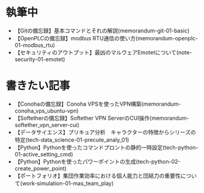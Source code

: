 # 執筆中
- 【Gitの備忘録】基本コマンドとそれの解説(memorandum-git-01-basic)
- 【OpenPLCの備忘録】modbus RTU通信の使い方(memorandum-openplc-01-modbus_rtu)
- 【セキュリティのアウトプット】最凶のマルウェアEmotetについて(note-security-01-emotet)

# 書きたい記事
- 【Conohaの備忘録】Conoha VPSを使ったVPN構築(memorandum-conoha_vps_ubuntu-vpn)
- 【Softetherの備忘録】Softether VPN ServerのCUI操作(memorandum-softether_vpn_server-cui)
- 【データサイエンス】プリキュア分析　キャラクターの特徴からシリーズの特定(tech-data_science-01-precute_analy_01)
- 【Python】Pythonを使ったコマンドプロントの静的一時設定(tech-python-01-active_setting_cmd)
- 【Python】Pythonを使ったパワーポイントの生成(tech-python-02-create_power_point)
- 【ポートフォリオ】集団作業効率における個人能力と団結力の重要性について(work-simulation-01-mas_team_play)